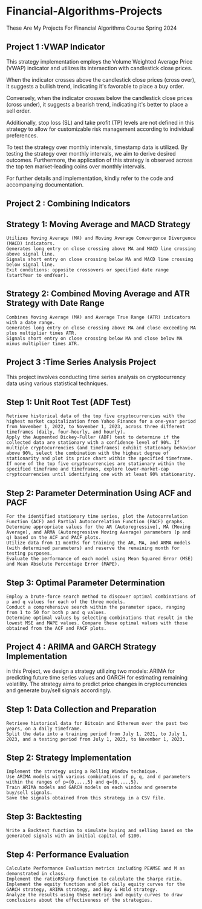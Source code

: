 # Financial-Algorithms-Projects
These Are My Projects For Financial Algorithms Course Spring 2024
## Project 1 :VWAP Indicator
This strategy implementation employs the Volume Weighted Average Price (VWAP) indicator and utilizes its intersection with candlestick close prices.

When the indicator crosses above the candlestick close prices (cross over), it suggests a bullish trend, indicating it's favorable to place a buy order.

Conversely, when the indicator crosses below the candlestick close prices (cross under), it suggests a bearish trend, indicating it's better to place a sell order.

Additionally, stop loss (SL) and take profit (TP) levels are not defined in this strategy to allow for customizable risk management according to individual preferences.

To test the strategy over monthly intervals, timestamp data is utilized. By testing the strategy over monthly intervals, we aim to derive desired outcomes. Furthermore, the application of this strategy is observed across the top ten market-leading coins over monthly intervals.

For further details and implementation, kindly refer to the code and accompanying documentation.

## Project 2 : Combining Indicators
## Strategy 1: Moving Average and MACD Strategy

    Utilizes Moving Average (MA) and Moving Average Convergence Divergence (MACD) indicators.
    Generates long entry on close crossing above MA and MACD line crossing above signal line.
    Signals short entry on close crossing below MA and MACD line crossing below signal line.
    Exit conditions: opposite crossovers or specified date range (startYear to endYear).

## Strategy 2: Combined Moving Average and ATR Strategy with Date Range

    Combines Moving Average (MA) and Average True Range (ATR) indicators with a date range.
    Generates long entry on close crossing above MA and close exceeding MA plus multiplier times ATR.
    Signals short entry on close crossing below MA and close below MA minus multiplier times ATR.

## Project 3 :Time Series Analysis Project
This project involves conducting time series analysis on cryptocurrency data using various statistical techniques.
## Step 1: Unit Root Test (ADF Test)

    Retrieve historical data of the top five cryptocurrencies with the highest market capitalization from Yahoo Finance for a one-year period from November 1, 2022, to November 1, 2023, across three different timeframes (daily, four-hourly, and hourly).
    Apply the Augmented Dickey-Fuller (ADF) test to determine if the collected data are stationary with a confidence level of 90%. If multiple cryptocurrencies (and timeframes) exhibit stationary behavior above 90%, select the combination with the highest degree of stationarity and plot its price chart within the specified timeframe. If none of the top five cryptocurrencies are stationary within the specified timeframe and timeframes, explore lower-market-cap cryptocurrencies until identifying one with at least 90% stationarity.

## Step 2: Parameter Determination Using ACF and PACF

    For the identified stationary time series, plot the Autocorrelation Function (ACF) and Partial Autocorrelation Function (PACF) graphs.
    Determine appropriate values for the AR (Autoregressive), MA (Moving Average), and ARMA (Autoregressive Moving Average) parameters (p and q) based on the ACF and PACF plots.
    Utilize data from 11 months for training the AR, MA, and ARMA models (with determined parameters) and reserve the remaining month for testing purposes.
    Evaluate the performance of each model using Mean Squared Error (MSE) and Mean Absolute Percentage Error (MAPE).

## Step 3: Optimal Parameter Determination

    Employ a brute-force search method to discover optimal combinations of p and q values for each of the three models.
    Conduct a comprehensive search within the parameter space, ranging from 1 to 50 for both p and q values.
    Determine optimal values by selecting combinations that result in the lowest MSE and MAPE values. Compare these optimal values with those obtained from the ACF and PACF plots.

## Project 4 : ARIMA and GARCH Strategy Implementation

in this Project, we design a strategy utilizing two models: ARIMA for predicting future time series values and GARCH for estimating remaining volatility. The strategy aims to predict price changes in cryptocurrencies and generate buy/sell signals accordingly.
## Step 1: Data Collection and Preparation

    Retrieve historical data for Bitcoin and Ethereum over the past two years, on a daily timeframe.
    Split the data into a training period from July 1, 2021, to July 1, 2023, and a testing period from July 1, 2023, to November 1, 2023.

## Step 2: Strategy Implementation

    Implement the strategy using a Rolling Window technique.
    Use ARIMA models with various combinations of p, q, and d parameters within the ranges of p={0,...,5} and q={0,...,5}.
    Train ARIMA models and GARCH models on each window and generate buy/sell signals.
    Save the signals obtained from this strategy in a CSV file.

## Step 3: Backtesting

    Write a Backtest function to simulate buying and selling based on the generated signals with an initial capital of $100.

## Step 4: Performance Evaluation

    Calculate Performance Evaluation metrics including PEAMSE and M as demonstrated in class.
    Implement the ratioRSharp function to calculate the Sharpe ratio.
    Implement the equity function and plot daily equity curves for the GARCH strategy, ARIMA strategy, and Buy & Hold strategy.
    Analyze the results using these metrics and equity curves to draw conclusions about the effectiveness of the strategies.

